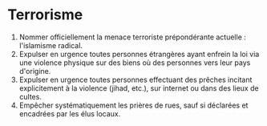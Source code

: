 # Terrorisme

1. Nommer officiellement la menace terroriste prépondérante actuelle : l'islamisme radical.
2. Expulser en urgence toutes personnes étrangères ayant enfrein la loi via une violence physique sur des biens où des personnes vers leur pays d'origine.
3. Expulser en urgence toutes personnes effectuant des prêches incitant explicitement à la violence (jihad, etc.), sur internet ou dans des lieux de cultes.
4. Empêcher systématiquement les prières de rues, sauf si déclarées et encadrées par les élus locaux.